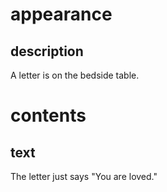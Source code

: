 # appearance

## description

A letter is on the bedside table.

# contents

## text

The letter just says "You are loved."
